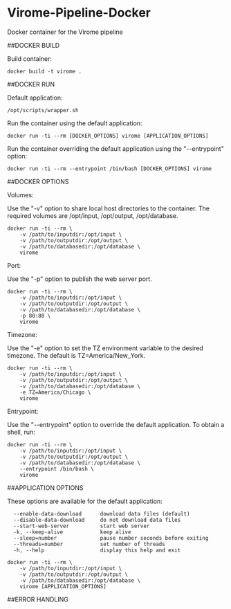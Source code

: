 # Virome-Pipeline-Docker
Docker container for the Virome pipeline

##DOCKER BUILD


Build container:
```
docker build -t virome .
```


##DOCKER RUN



Default application:

```
/opt/scripts/wrapper.sh
```

Run the container using the default application:

```
docker run -ti --rm [DOCKER_OPTIONS] virome [APPLICATION_OPTIONS]
```

Run the container overriding the default application using the "--entrypoint"
option:

```
docker run -ti --rm --entrypoint /bin/bash [DOCKER_OPTIONS] virome
```


##DOCKER OPTIONS


Volumes:

Use the "-v" option to share local host directories to the container.  The
required volumes are /opt/input, /opt/output, /opt/database.

```
docker run -ti --rm \
	-v /path/to/inputdir:/opt/input \
	-v /path/to/outputdir:/opt/output \
	-v /path/to/databasedir:/opt/database \
	virome
```

Port:

Use the "-p" option to publish the web server port.

```
docker run -ti --rm \
	-v /path/to/inputdir:/opt/input \
	-v /path/to/outputdir:/opt/output \
	-v /path/to/databasedir:/opt/database \
	-p 80:80 \
	virome
```

Timezone:

Use the "-e" option to set the TZ environment variable to the desired timezone.
The default is TZ=America/New_York.

```
docker run -ti --rm \
	-v /path/to/inputdir:/opt/input \
	-v /path/to/outputdir:/opt/output \
	-v /path/to/databasedir:/opt/database \
	-e TZ=America/Chicago \
	virome
```

Entrypoint:

Use the "--entrypoint" option to override the default application.  To obtain a
shell, run:

```
docker run -ti --rm \
	-v /path/to/inputdir:/opt/input \
	-v /path/to/outputdir:/opt/output \
	-v /path/to/databasedir:/opt/database \
	--entrypoint /bin/bash \
	virome
```


##APPLICATION OPTIONS

These options are available for the default application:

```
  --enable-data-download      download data files (default)
  --disable-data-download     do not download data files
  --start-web-server          start web server
  -k, --keep-alive            keep alive
  --sleep=number              pause number seconds before exiting
  --threads=number            set number of threads
  -h, --help                  display this help and exit
```

```
docker run -ti --rm \
	-v /path/to/inputdir:/opt/input \
	-v /path/to/outputdir:/opt/output \
	-v /path/to/databasedir:/opt/database \
	virome [APPLICATION_OPTIONS]
```


##ERROR HANDLING
